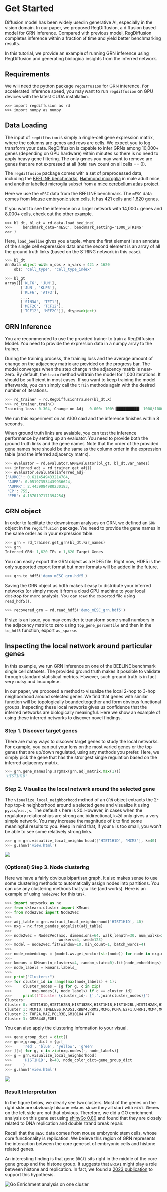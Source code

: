 # Get Started

Diffusion model has been widely used in generative AI, especially in the vision domain. In our paper, we proposed RegDiffusion, a diffusion based model for GRN inference. Compared with previous model, RegDiffusion completes inference within a fraction of time and yield better benchmarking results. 

In this tutorial, we provide an example of running GRN inference using RegDiffusion and generating biological insights from the inferred network. 

## Requirements

We will need the python package `regdiffusion` for GRN inference. For accelerated inference speed, you may want to run `regdiffusion` on GPU devices with the latest CUDA installation.

```
>>> import regdiffusion as rd
>>> import numpy as numpy
```

## Data Loading

The input of `regdiffusion` is simply a single-cell gene expression matrix, where the columns are genes and rows are cells. We expect you to log transform your data. RegDiffusion is capable to infer GRNs among 10,000+ genes (depending on GPU hardware) within minutes so there is no need to apply heavy gene filtering. The only genes you may want to remove are genes that are not expressed at all (total raw count on all cells == 0). 

The `regdiffusion` package comes with a set of preprocessed data, including the [BEELINE benchmarks](https://pubmed.ncbi.nlm.nih.gov/31907445/), [Hammond microglia](https://pubmed.ncbi.nlm.nih.gov/30471926/) in male adult mice, and another labelled microglia subset from a [mice cerebellum atlas project](https://singlecell.broadinstitute.org/single_cell/study/SCP795/a-transcriptomic-atlas-of-the-mouse-cerebellum#study-summary). 

Here we use the `mESC` data from the BEELINE benchmark. The `mESC` data comes from [Mouse embryonic stem cells](https://www.nature.com/articles/s41467-018-02866-0). It has 421 cells and 1,620 genes. 

If you want to see the inference on a larger network with 14,000+ genes and 8,000+ cells, check out the other example. 

```
>>> bl_dt, bl_gt = rd.data.load_beeline(
>>>     benchmark_data='mESC', benchmark_setting='1000_STRING'
>>> )
```

Here, `load_beeline` gives you a tuple, where the first element is an anndata of the single cell experession data and the second element is an array of all the ground truth links (based on the STRING network in this case). 

```python
>>> bl_dt
AnnData object with n_obs × n_vars = 421 × 1620
    obs: 'cell_type', 'cell_type_index'

>>> bl_gt
array([['KLF6', 'JUN'],
       ['JUN', 'KLF6'],
       ['KLF6', 'ATF3'],
       ...,
       ['SIN3A', 'TET1'],
       ['MEF2C', 'TCF12'],
       ['TCF12', 'MEF2C']], dtype=object)
```

## GRN Inference

You are recommended to use the provided trainer to train a RegDiffusion Model. You need to provide the expression data in a numpy array to the trainer. 

During the training process, the training loss and the average amount of change on the adjacency matrix are provided on the progress bar. The model converges when the step change n the adjacency matrix is near-zero. By default, the `train` method will train the model for 1,000 iterations. It should be sufficient in most cases. If you want to keep training the model afterwards, you can simply call the `train` methods again with the desired number of iterations. 

```python
>>> rd_trainer = rd.RegDiffusionTrainer(bl_dt.X)
>>> rd_trainer.train()
Training loss: 0.304, Change on Adj: -0.000: 100%|██████████| 1000/1000 [00:06<00:00, 143.53it/s]
```


We run this experiment on an A100 card and the inference finishes within 8 seconds. 

When ground truth links are avaiable, you can test the inference performance by setting up an evaluator. You need to provide both the ground truth links and the gene names. Note that the order of the provided gene names here should be the same as the column order in the expression table (and the inferred adjacency matrix). 

```python
>>> evaluator = rd.evaluator.GRNEvaluator(bl_gt, bl_dt.var_names)
>>> inferred_adj = rd_trainer.get_adj()
>>> evaluator.evaluate(inferred_adj)
{'AUROC': 0.6114549433214784,
 'AUPR': 0.051973534439936624,
 'AUPRR': 2.4439084980230183,
 'EP': 755,
 'EPR': 4.1870197171394254}
```

## GRN object

In order to facilitate the downstream analyses on GRN, we defined an `GRN` object in the `regdiffusion` package. You need to provide the gene names in the same order as in your expression table.

```python
>>> grn = rd_trainer.get_grn(bl_dt.var_names)
>>> grn
Inferred GRN: 1,620 TFs x 1,620 Target Genes
```

You can easily export the GRN object as a HDF5 file. Right now, HDF5 is the only supported export format but more formats will be added in the future.

```python
>>> grn.to_hdf5('demo_mESC_grn.hdf5')
```

Saving the GRN object as hdf5 makes it easy to distribute your inferred networks (or simply move it from a cloud GPU machine to your local desktop for more analysis. You can read the exported file using `read_hdf5()`.

```python
>>> recovered_grn = rd.read_hdf5('demo_mESC_grn.hdf5')
```

If size is an issue, you may consider to transform some small numbers in the adjacency matrix to zero using `top_gene_percentile` and then in the `to_hdf5` function, export `as_sparse`.

## Inspecting the local network around particular genes

In this example, we run GRN inference on one of the BEELINE benchmark single cell datasets. The provided ground truth makes it possible to validate through standard statistical metrics. However, such ground truth is in fact very noisy and incomplete. 

In our paper, we proposed a method to visualize the local 2-hop to 3-hop neighborhood around selected genes. We find that genes with similar function will be topologically bounded together and form obvious functional groups. Inspecting these local networks gives us confidence that the inferred networks are biologically meaningful. Here we show an example of using these inferred networks to discover novel findings. 

### Step 1. Discover target genes

There are many ways to discover target genes to study the local networks. For example, you can put your lens on the most varied genes or the top genes that are up/down regulated, using any methods you prefer. Here, we simply pick the gene that has the strongest single regulation based on the inferred adjacency matrix. 

```python 
>>> grn.gene_names[np.argmax(grn.adj_matrix.max(1))]
'HIST1H1D'
```

### Step 2. Visualize the local network around the selected gene

The `visualize_local_neighborhood` method of an `GRN` object extracts the 2-hop top-k neighborhood around a selected gene and visualize it using `pyvis`/`vis.js`. The default `k` here is 20. However, in cases when the regulatory relationships are strong and bidirectional, `k=20` only gives a very simple network. You may increase the magnitude of `k` to find some meaningful results to you. Keep in mind that, if your `k` is too small, you won't be able to see some relatively strong links.  


```python
>>> g = grn.visualize_local_neighborhood(['HIST1H1D', 'MCM3'], k=40)
>>> g.show('view.html')
```

![](https://raw.githubusercontent.com/TuftsBCB/RegDiffusion/master/resources/mecs.png)

### (Optional) Step 3. Node clustering

Here we have a fairly obvious bipartisan graph. It also makes sense to use some clustering methods to automatically assign nodes into partitions. You can use any clustering methods that you like (and works). Here is an example of using `node2vec` for this task.

```python
>>> import networkx as nx
>>> from sklearn.cluster import KMeans
>>> from node2vec import Node2Vec
>>> 
>>> adj_table = grn.extract_local_neighborhood('HIST1H1D', 40)
>>> nxg = nx.from_pandas_edgelist(adj_table)
>>> 
>>> node2vec = Node2Vec(nxg, dimensions=64, walk_length=30, num_walks=200, 
>>>                     workers=4, seed=123)
>>> model = node2vec.fit(window=10, min_count=1, batch_words=4)
>>> 
>>> node_embeddings = [model.wv.get_vector(str(node)) for node in nxg.nodes()]
>>> 
>>> kmeans = KMeans(n_clusters=4, random_state=0).fit(node_embeddings)
>>> node_labels = kmeans.labels_
>>> 
>>> print("Clusters:")
>>> for cluster_id in range(max(node_labels) + 1):
>>>     cluster_nodes = [g for g, c in zip(
>>>         nxg.nodes(), node_labels) if c == cluster_id]
>>>     print(f"Cluster {cluster_id}: {','.join(cluster_nodes)}")
Clusters:
Cluster 0: HIST1H1D,HIST1H2BN,HIST1H2BK,HIST1H1B,HIST1H2BL,HIST1H2AK,HIST1H1A,HIST1H2AC,HIST1H2BF,HIST1H4K,HIST1H3H,HIST1H2AF,HIST1H2AI,HIST1H2AG,HIST1H2BB,DNMT1,BRCA1,KNTC1,RAD54B,GM44335,FBXO5,TAF1,ABTB1,DEK,KANK3
Cluster 1: MCM10,TIMELESS,RAD51,RBBP4,RRM2,MCM6,PCNA,E2F1,UHRF1,MCM4,MCM5,UNG,MCM7,MCM3,ZFP367,EZH2,BARD1
Cluster 2: TOP2A,MAZ,POLR3B,GM10184,ATF4
Cluster 3: GM26448,EGR1
```

You can also apply the clustering information to your visual. 

```python
>>> gene_group_dict = dict()
>>> gene_group_dict = {g:[
>>>     'red', 'blue', 'yellow', 'green'
>>> ][c] for g, c in zip(nxg.nodes(), node_labels)}
>>> g = grn.visualize_local_neighborhood(
>>>     'HIST1H1D', k=40, node_color_dict=gene_group_dict
>>>     )
>>> g.show('view.html')
```

![](https://raw.githubusercontent.com/TuftsBCB/RegDiffusion/master/resources/mecs_cluster.png)

### Result Interpretation 

In the figure below, we clearly see two clusters. Most of the genes on the right side are obviously histone related since they all start with `HIST`. Genes on the left side are not that obvious. Therefore, we did a GO enrichment analysis on this gene set using [shinyGo 0.80](http://bioinformatics.sdstate.edu/go/) and found that they are closely related to DNA replication and double strand break repair. 

Recall that the `mESC` data comes from mouse embryonic stem cells, whose core functionality is replication. We believe this region of GRN represents the interaction between the core gene set of embryonic cells and histone related genes. 

An interesting finding is that gene `BRCA1` sits right in the middle of the core gene group and the histone group. It suggests that `BRCA1` might play a role between histone and replication. In fact, we found a [2023 publication](https://www.ncbi.nlm.nih.gov/pmc/articles/PMC10292663/) to support this hypothesis.

![Go Enrichment analysis on one cluster](https://raw.githubusercontent.com/TuftsBCB/RegDiffusion/master/resources/shinygo.png)
